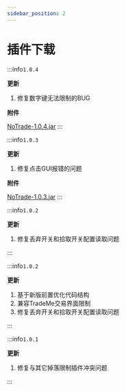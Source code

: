 ```yaml
---
sidebar_position: 2
---
```


# 插件下载

:::info`1.0.4`

**更新**

1. 修复数字键无法限制的BUG

**附件**

[NoTrade-1.0.4.jar](https://www.goodmc.cn/plugin/NoTrade/NoTrade-1.0.4.jar)
:::

:::info`1.0.3`

**更新**

1. 修复点击GUI报错的问题

**附件**

[NoTrade-1.0.3.jar](https://www.goodmc.cn/plugin/NoTrade/NoTrade-1.0.3.jar)
:::

:::info`1.0.2`

**更新**

1. 修复丢弃开关和拾取开关配置读取问题

:::

:::info`1.0.2`

**更新**

1. 基于新版前置优化代码结构
2. 兼容TradeMe交易界面限制
3. 修复丢弃开关和拾取开关配置读取问题

:::

:::info`1.0.1`

**更新**

1. 修复与其它掉落限制插件冲突问题

:::
